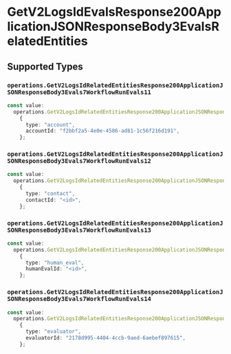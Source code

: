 # GetV2LogsIdEvalsResponse200ApplicationJSONResponseBody3EvalsRelatedEntities


## Supported Types

### `operations.GetV2LogsIdRelatedEntitiesResponse200ApplicationJSONResponseBody3Evals7WorkflowRunEvals11`

```typescript
const value:
  operations.GetV2LogsIdRelatedEntitiesResponse200ApplicationJSONResponseBody3Evals7WorkflowRunEvals11 =
    {
      type: "account",
      accountId: "f2bbf2a5-4e0e-4586-ad81-1c56f216d191",
    };
```

### `operations.GetV2LogsIdRelatedEntitiesResponse200ApplicationJSONResponseBody3Evals7WorkflowRunEvals12`

```typescript
const value:
  operations.GetV2LogsIdRelatedEntitiesResponse200ApplicationJSONResponseBody3Evals7WorkflowRunEvals12 =
    {
      type: "contact",
      contactId: "<id>",
    };
```

### `operations.GetV2LogsIdRelatedEntitiesResponse200ApplicationJSONResponseBody3Evals7WorkflowRunEvals13`

```typescript
const value:
  operations.GetV2LogsIdRelatedEntitiesResponse200ApplicationJSONResponseBody3Evals7WorkflowRunEvals13 =
    {
      type: "human_eval",
      humanEvalId: "<id>",
    };
```

### `operations.GetV2LogsIdRelatedEntitiesResponse200ApplicationJSONResponseBody3Evals7WorkflowRunEvals14`

```typescript
const value:
  operations.GetV2LogsIdRelatedEntitiesResponse200ApplicationJSONResponseBody3Evals7WorkflowRunEvals14 =
    {
      type: "evaluator",
      evaluatorId: "2178d995-4404-4ccb-9aed-6aebef897615",
    };
```

